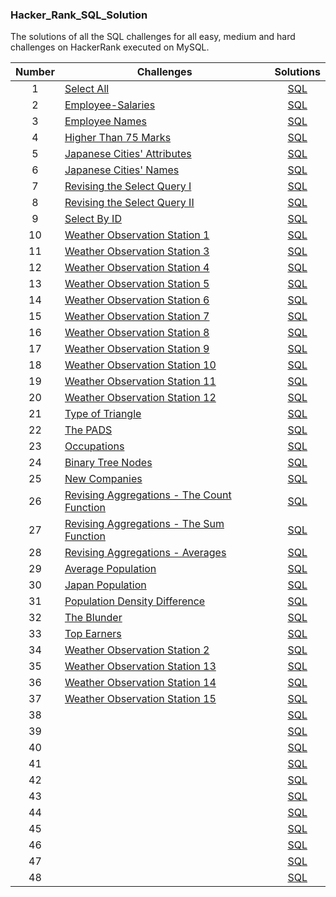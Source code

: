 ### Hacker_Rank_SQL_Solution
The solutions of all the SQL challenges for all easy, medium and hard challenges on HackerRank executed on MySQL.

| Number | Challenges | Solutions |
|:------:|------------|:---------:|
|1|[Select All](https://www.hackerrank.com/challenges/select-all-sql/problem?isFullScreen=true)|[SQL](https://github.com/iammahendragit/Hacker_Rank_SQL_Solution/blob/main/Select-All.sql)
|2|[Employee-Salaries](https://www.hackerrank.com/challenges/salary-of-employees/problem?isFullScreen=true)|[SQL](https://github.com/iammahendragit/Hacker_Rank_SQL_Solution/blob/main/Employee-Salaries.sql)|
|3|[Employee Names](https://www.hackerrank.com/challenges/name-of-employees/problem?isFullScreen=true)|[SQL](https://github.com/iammahendragit/Hacker_Rank_SQL_Solution/blob/main/Employee_Name.sql)|
|4|[Higher Than 75 Marks](https://www.hackerrank.com/challenges/more-than-75-marks/problem?isFullScreen=true)|[SQL](https://github.com/iammahendragit/Hacker_Rank_SQL_Solution/blob/main/Higher-Than-75-Marks.sql)|
|5|[Japanese Cities' Attributes](https://www.hackerrank.com/challenges/japanese-cities-attributes/problem?isFullScreen=true)|[SQL](https://github.com/iammahendragit/Hacker_Rank_SQL_Solution/blob/main/Japanese-Cities'-Attributes.sql)|
|6|[Japanese Cities' Names](https://www.hackerrank.com/challenges/japanese-cities-name/problem?isFullScreen=true)|[SQL](https://github.com/iammahendragit/Hacker_Rank_SQL_Solution/blob/main/Japanese-Cities'-Names.sql)|
|7|[Revising the Select Query I](https://www.hackerrank.com/challenges/revising-the-select-query/problem?isFullScreen=true)|[SQL](https://github.com/iammahendragit/Hacker_Rank_SQL_Solution/blob/main/Revising-the-select-Query-1.sql)|
|8|[Revising the Select Query II](https://www.hackerrank.com/challenges/revising-the-select-query-2/problem?isFullScreen=true)|[SQL](https://github.com/iammahendragit/Hacker_Rank_SQL_Solution/blob/main/Revising-the-select-Query-2.sql)|
|9|[Select By ID](https://www.hackerrank.com/challenges/select-by-id/problem?isFullScreen=true)|[SQL](https://github.com/iammahendragit/Hacker_Rank_SQL_Solution/blob/main/Select-By-ID.sql)|
|10|[Weather Observation Station 1](https://www.hackerrank.com/challenges/weather-observation-station-1/problem?isFullScreen=true)|[SQL](https://github.com/iammahendragit/Hacker_Rank_SQL_Solution/blob/main/Weather-Observation-Station-1.sql)|
|11|[Weather Observation Station 3](https://www.hackerrank.com/challenges/weather-observation-station-3/problem?isFullScreen=true)|[SQL](https://github.com/iammahendragit/Hacker_Rank_SQL_Solution/blob/main/Weather-Observation-Station-3.sql)|
|12|[Weather Observation Station 4](https://www.hackerrank.com/challenges/weather-observation-station-4/problem?isFullScreen=true)|[SQL](https://github.com/iammahendragit/Hacker_Rank_SQL_Solution/blob/main/Weather-Observation-Station-4.sql)|
|13|[Weather Observation Station 5](https://www.hackerrank.com/challenges/weather-observation-station-5/problem?isFullScreen=true)|[SQL](https://github.com/iammahendragit/Hacker_Rank_SQL_Solution/blob/main/Weather-Observation-Station-5.sql)|
|14|[Weather Observation Station 6](https://www.hackerrank.com/challenges/weather-observation-station-6/problem?isFullScreen=true)|[SQL](https://github.com/iammahendragit/Hacker_Rank_SQL_Solution/blob/main/Weather-Observation-Station-6.sql)|
|15|[Weather Observation Station 7](https://www.hackerrank.com/challenges/weather-observation-station-7/problem?isFullScreen=true)|[SQL](https://github.com/iammahendragit/Hacker_Rank_SQL_Solution/blob/main/Weather-Observation-Station-7.sql)|
|16|[Weather Observation Station 8](https://www.hackerrank.com/challenges/weather-observation-station-8/problem?isFullScreen=true)|[SQL](https://github.com/iammahendragit/Hacker_Rank_SQL_Solution/blob/main/Weather-Observation-Station-8.sql)|
|17|[Weather Observation Station 9](https://www.hackerrank.com/challenges/weather-observation-station-9/problem?isFullScreen=true)|[SQL](https://github.com/iammahendragit/Hacker_Rank_SQL_Solution/blob/main/Weather-Observation-Station-9.sql)|
|18|[Weather Observation Station 10](https://www.hackerrank.com/challenges/weather-observation-station-10/problem?isFullScreen=true)|[SQL](https://github.com/iammahendragit/Hacker_Rank_SQL_Solution/blob/main/Weather-Observation-Station-10.sql)|
|19|[Weather Observation Station 11](https://www.hackerrank.com/challenges/weather-observation-station-11/problem?isFullScreen=true)|[SQL](https://github.com/iammahendragit/Hacker_Rank_SQL_Solution/blob/main/Weather-Observation-Station-11.sql)|
|20|[Weather Observation Station 12](https://www.hackerrank.com/challenges/weather-observation-station-12/problem?isFullScreen=true)|[SQL](https://github.com/iammahendragit/Hacker_Rank_SQL_Solution/blob/main/Weather-Observation-Station-12.sql)|
|21|[Type of Triangle](https://www.hackerrank.com/challenges/what-type-of-triangle/problem?isFullScreen=true)|[SQL](https://github.com/iammahendragit/Hacker_Rank_SQL_Solution/blob/main/Type%20of%20Triangle.sql)|
|22|[The PADS](https://www.hackerrank.com/challenges/the-pads/problem?isFullScreen=true)|[SQL](https://github.com/iammahendragit/Hacker_Rank_SQL_Solution/blob/main/The%20PADS.sql)|
|23|[Occupations](https://www.hackerrank.com/challenges/occupations/problem?isFullScreen=true)|[SQL](https://github.com/iammahendragit/Hacker_Rank_SQL_Solution/blob/main/Occupations.sql)|
|24|[Binary Tree Nodes](https://www.hackerrank.com/challenges/binary-search-tree-1/problem?isFullScreen=true)|[SQL](https://github.com/iammahendragit/Hacker_Rank_SQL_Solution/blob/main/Binary%20Tree%20Nodes.sql)|
|25|[New Companies](https://www.hackerrank.com/challenges/the-company/problem?isFullScreen=true)|[SQL](https://github.com/iammahendragit/Hacker_Rank_SQL_Solution/blob/main/New%20Companies.sql)|
|26|[Revising Aggregations - The Count Function](https://www.hackerrank.com/challenges/revising-aggregations-the-count-function/problem?isFullScreen=true)|[SQL](https://github.com/iammahendragit/Hacker_Rank_SQL_Solution/blob/main/Revising%20Aggregations%20-%20The%20Count%20Function.sql)|
|27|[Revising Aggregations - The Sum Function](https://www.hackerrank.com/challenges/revising-aggregations-sum/problem?isFullScreen=true)|[SQL](https://github.com/iammahendragit/Hacker_Rank_SQL_Solution/blob/main/Revising%20Aggregations%20-%20The%20Sum%20Function.sql)|
|28|[Revising Aggregations - Averages](https://www.hackerrank.com/challenges/revising-aggregations-the-average-function/problem?isFullScreen=true)|[SQL](https://github.com/iammahendragit/Hacker_Rank_SQL_Solution/blob/main/Revising%20Aggregations%20-%20Averages.sql)|
|29|[Average Population](https://www.hackerrank.com/challenges/average-population/problem?isFullScreen=true)|[SQL](https://github.com/iammahendragit/Hacker_Rank_SQL_Solution/blob/main/Average%20Population.sql)|
|30|[Japan Population](https://www.hackerrank.com/challenges/japan-population/problem?isFullScreen=true)|[SQL](https://github.com/iammahendragit/Hacker_Rank_SQL_Solution/blob/main/Japan%20Population.sql)|
|31|[Population Density Difference](https://www.hackerrank.com/challenges/population-density-difference/problem?isFullScreen=true)|[SQL](https://github.com/iammahendragit/Hacker_Rank_SQL_Solution/blob/main/Population%20Density%20Difference.sql)|
|32|[The Blunder](https://www.hackerrank.com/challenges/the-blunder/problem?isFullScreen=true)|[SQL](https://github.com/iammahendragit/Hacker_Rank_SQL_Solution/blob/main/The%20Blunder.sql)|
|33|[Top Earners](https://www.hackerrank.com/challenges/earnings-of-employees/problem?isFullScreen=true)|[SQL](https://github.com/iammahendragit/Hacker_Rank_SQL_Solution/blob/main/Top%20Earners.sql)|
|34|[Weather Observation Station 2](https://www.hackerrank.com/challenges/weather-observation-station-2/problem?isFullScreen=true)|[SQL](https://github.com/iammahendragit/Hacker_Rank_SQL_Solution/blob/main/Weather%20Observation%20Station%202.sql)|
|35|[Weather Observation Station 13](https://www.hackerrank.com/challenges/weather-observation-station-13/problem?isFullScreen=true)|[SQL](https://github.com/iammahendragit/Hacker_Rank_SQL_Solution/blob/main/Weather%20Observation%20Station%2013.sql)|
|36|[Weather Observation Station 14](https://www.hackerrank.com/challenges/weather-observation-station-14/problem?isFullScreen=true)|[SQL](https://github.com/iammahendragit/Hacker_Rank_SQL_Solution/blob/main/Weather%20Observation%20Station%2014.sql)|
|37|[Weather Observation Station 15](https://www.hackerrank.com/challenges/weather-observation-station-15/problem?isFullScreen=true)|[SQL](https://github.com/iammahendragit/Hacker_Rank_SQL_Solution/blob/main/Weather%20Observation%20Station%2015.sql)|
|38|[]()|[SQL]()|
|39|[]()|[SQL]()|
|40|[]()|[SQL]()|
|41|[]()|[SQL]()|
|42|[]()|[SQL]()|
|43|[]()|[SQL]()|
|44|[]()|[SQL]()|
|45|[]()|[SQL]()|
|46|[]()|[SQL]()|
|47|[]()|[SQL]()|
|48|[]()|[SQL]()|





